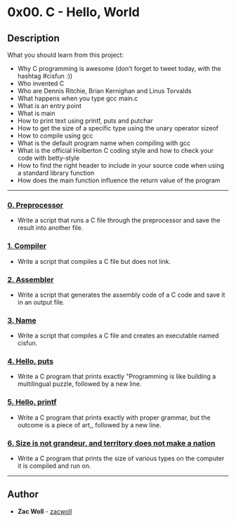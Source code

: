 # 0x00. C - Hello, World

## Description
What you should learn from this project:

* Why C programming is awesome (don’t forget to tweet today, with the hashtag #cisfun :))
* Who invented C
* Who are Dennis Ritchie, Brian Kernighan and Linus Torvalds
* What happens when you type gcc main.c
* What is an entry point
* What is main
* How to print text using printf, puts and putchar
* How to get the size of a specific type using the unary operator sizeof
* How to compile using gcc
* What is the default program name when compiling with gcc
* What is the official Holberton C coding style and how to check your code with betty-style
* How to find the right header to include in your source code when using a standard library function
* How does the main function influence the return value of the program

---

### [0. Preprocessor](./0-preprocessor)
* Write a script that runs a C file through the preprocessor and save the result into another file.


### [1. Compiler](./1-compiler)
* Write a script that compiles a C file but does not link.


### [2. Assembler](./2-assembler)
* Write a script that generates the assembly code of a C code and save it in an output file.


### [3. Name](./3-name)
* Write a script that compiles a C file and creates an executable named cisfun.


### [4. Hello, puts](./4-puts.c)
* Write a C program that prints exactly "Programming is like building a multilingual puzzle, followed by a new line.


### [5. Hello, printf](./5-printf.c)
* Write a C program that prints exactly with proper grammar, but the outcome is a piece of art,, followed by a new line.


### [6. Size is not grandeur, and territory does not make a nation](./6-size.c)
* Write a C program that prints the size of various types on the computer it is compiled and run on.


---

## Author
* **Zac Woll** - [zacwoll](github.com/zacwoll)